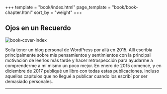 +++
template = "book/index.html"
page_template = "book/book-chapter.html"
sort_by = "weight"
+++

## Ojos en un Recuerdo

![book-cover-index](/images/book/oeur/oeur-cover.jpg)

Solía tener un blog personal de WordPress por allá en 2015. Allí escribía principalmente sobre mis pensamientos y
sentimientos con la principal motivación de leerlos más tarde y hacer retrospección para ayudarme a comprenderme a mí
mismo un poco mejor. En enero de 2015 comencé, y en diciembre de 2017 publiqué un libro con todas estas publicaciones.
Incluso aquellos capítulos que no llegué a publicar cuando los escribí por ser demasiado personales.

---

